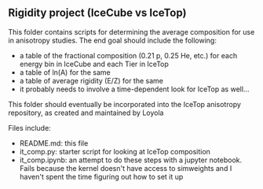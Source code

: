 ## Rigidity project (IceCube vs IceTop)

This folder contains scripts for determining the average composition for use in
anisotropy studies. The end goal should include the following:
- a table of the fractional composition (0.21 p, 0.25 He, etc.) for each energy
  bin in IceCube and each Tier in IceTop
- a table of ln(A) for the same
- a table of average rigidity (E/Z) for the same
- it probably needs to involve a time-dependent look for IceTop as well...

This folder should eventually be incorporated into the IceTop anisotropy
repository, as created and maintained by Loyola

Files include:
- README.md: this file
- it_comp.py: starter script for looking at IceTop composition
- it_comp.ipynb: an attempt to do these steps with a jupyter notebook. Fails
  because the kernel doesn't have access to simweights and I haven't spent the
time figuring out how to set it up